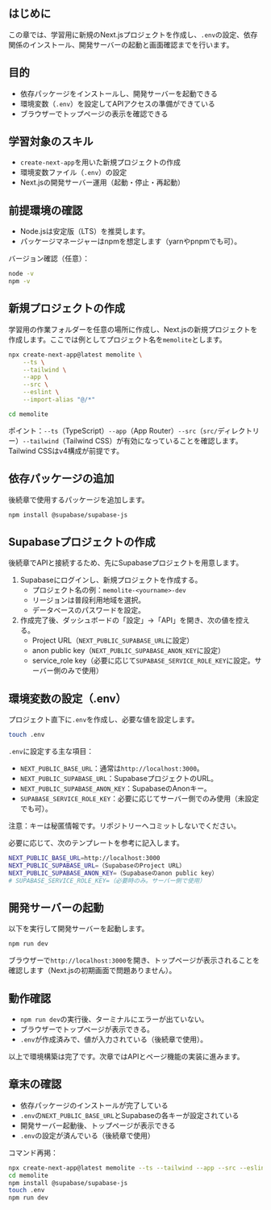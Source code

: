 ## はじめに

この章では、学習用に新規のNext.jsプロジェクトを作成し、`.env`の設定、依存関係のインストール、開発サーバーの起動と画面確認までを行います。

## 目的

- 依存パッケージをインストールし、開発サーバーを起動できる
- 環境変数（`.env`）を設定してAPIアクセスの準備ができている
- ブラウザーでトップページの表示を確認できる

## 学習対象のスキル

- `create-next-app`を用いた新規プロジェクトの作成
- 環境変数ファイル（`.env`）の設定
- Next.jsの開発サーバー運用（起動・停止・再起動）

## 前提環境の確認

- Node.jsは安定版（LTS）を推奨します。
- パッケージマネージャーはnpmを想定します（yarnやpnpmでも可）。

バージョン確認（任意）：

```bash
node -v
npm -v
```

## 新規プロジェクトの作成

学習用の作業フォルダーを任意の場所に作成し、Next.jsの新規プロジェクトを作成します。ここでは例としてプロジェクト名を`memolite`とします。

```bash
npx create-next-app@latest memolite \
	--ts \
	--tailwind \
	--app \
	--src \
	--eslint \
	--import-alias "@/*"

cd memolite
```

ポイント：`--ts`（TypeScript）`--app`（App Router）`--src`（`src/`ディレクトリー）`--tailwind`（Tailwind CSS）が有効になっていることを確認します。Tailwind CSSはv4構成が前提です。

## 依存パッケージの追加

後続章で使用するパッケージを追加します。

```bash
npm install @supabase/supabase-js
```

## Supabaseプロジェクトの作成

後続章でAPIと接続するため、先にSupabaseプロジェクトを用意します。

1. Supabaseにログインし、新規プロジェクトを作成する。
	- プロジェクト名の例：`memolite-<yourname>-dev`
	- リージョンは普段利用地域を選択。
	- データベースのパスワードを設定。
2. 作成完了後、ダッシュボードの「設定」→「API」を開き、次の値を控える。
	- Project URL（`NEXT_PUBLIC_SUPABASE_URL`に設定）
	- anon public key（`NEXT_PUBLIC_SUPABASE_ANON_KEY`に設定）
	- service_role key（必要に応じて`SUPABASE_SERVICE_ROLE_KEY`に設定。サーバー側のみで使用）

## 環境変数の設定（.env）

プロジェクト直下に`.env`を作成し、必要な値を設定します。

```bash
touch .env
```

`.env`に設定する主な項目：

- `NEXT_PUBLIC_BASE_URL`：通常は`http://localhost:3000`。
- `NEXT_PUBLIC_SUPABASE_URL`：SupabaseプロジェクトのURL。
- `NEXT_PUBLIC_SUPABASE_ANON_KEY`：SupabaseのAnonキー。
- `SUPABASE_SERVICE_ROLE_KEY`：必要に応じてサーバー側でのみ使用（未設定でも可）。

注意：キーは秘匿情報です。リポジトリーへコミットしないでください。

必要に応じて、次のテンプレートを参考に記入します。

```bash
NEXT_PUBLIC_BASE_URL=http://localhost:3000
NEXT_PUBLIC_SUPABASE_URL=（SupabaseのProject URL）
NEXT_PUBLIC_SUPABASE_ANON_KEY=（Supabaseのanon public key）
# SUPABASE_SERVICE_ROLE_KEY=（必要時のみ。サーバー側で使用）
```

## 開発サーバーの起動

以下を実行して開発サーバーを起動します。

```bash
npm run dev
```

ブラウザーで`http://localhost:3000`を開き、トップページが表示されることを確認します（Next.jsの初期画面で問題ありません）。

## 動作確認

- `npm run dev`の実行後、ターミナルにエラーが出ていない。
- ブラウザーでトップページが表示できる。
- `.env`が作成済みで、値が入力されている（後続章で使用）。

以上で環境構築は完了です。次章ではAPIとページ機能の実装に進みます。

## 章末の確認

- 依存パッケージのインストールが完了している
- `.env`の`NEXT_PUBLIC_BASE_URL`とSupabaseの各キーが設定されている
- 開発サーバー起動後、トップページが表示できる
- `.env`の設定が済んでいる（後続章で使用）

コマンド再掲：

```bash
npx create-next-app@latest memolite --ts --tailwind --app --src --eslint --import-alias "@/*"
cd memolite
npm install @supabase/supabase-js
touch .env
npm run dev
```

